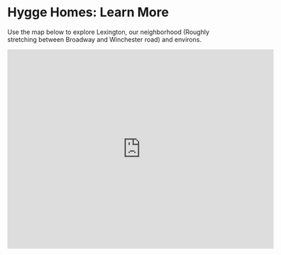 <h1>Hygge Homes: Learn More</h1>

<p> Use the map below to explore Lexington, our neighborhood (Roughly stretching between Broadway and Winchester road) and environs. </P>
  <iframe src="https://www.google.com/maps/embed?pb=!1m18!1m12!1m3!1d12567.526675719302!2d-84.48300198923941!3d38.04984347180347!2m3!1f0!2f0!3f0!3m2!1i1024!2i768!4f13.1!3m3!1m2!1s0x88424429cc9ceb25%3A0x84f08341908c4fdd!2sLexington%2C+KY!5e0!3m2!1sen!2sus!4v1424114933593" width="600" height="450" frameborder="0" style="border:2"></iframe>
